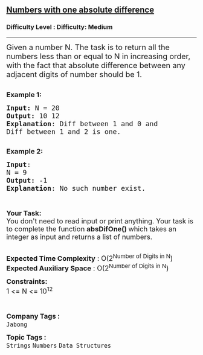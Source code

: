 <h2><a href="https://www.geeksforgeeks.org/problems/numbers-with-one-absolute-difference2416/1">Numbers with one absolute difference</a></h2><h3>Difficulty Level : Difficulty: Medium</h3><hr><div class="problems_problem_content__Xm_eO"><p><span style="font-size:20px">Given a number N. The task is to return&nbsp;all the numbers less than or equal to N in increasing order, with the fact that absolute difference between any adjacent digits of number should be 1.</span><br>
&nbsp;</p>

<p><span style="font-size:18px"><strong>Example 1:</strong></span></p>

<pre><span style="font-size:18px"><strong>Input:</strong> N = 20
<strong>Output:</strong> 10 12
<strong>Explanation</strong>: Diff between 1 and 0 and
Diff between 1 and 2 is one.</span></pre>

<p><br>
<span style="font-size:18px"><strong>Example 2:</strong></span></p>

<pre><span style="font-size:18px"><strong>Input</strong>:
N = 9
<strong>Output:</strong> -1
<strong>Explanation</strong>: No such number exist.
</span></pre>

<p>&nbsp;</p>

<p><span style="font-size:18px"><strong>Your Task:</strong><br>
You don't need to read input or print anything. Your task is to complete the function <strong>absDifOne() </strong>which takes an integer as input and returns a list of numbers.</span><br>
&nbsp;</p>

<p><span style="font-size:18px"><strong>Expected Time Complexity</strong>&nbsp;: O(2<sup>Number of Digits in N</sup>)<br>
<strong>Expected Auxiliary Space</strong>&nbsp;:&nbsp;O(2<sup>Number of Digits in N</sup>)</span></p>

<p><span style="font-size:18px"><strong>Constraints:</strong><br>
1 &lt;= N&nbsp;&lt;= 10<sup>12</sup></span></p>

<p>&nbsp;</p>
</div><p><span style=font-size:18px><strong>Company Tags : </strong><br><code>Jabong</code>&nbsp;<br><p><span style=font-size:18px><strong>Topic Tags : </strong><br><code>Strings</code>&nbsp;<code>Numbers</code>&nbsp;<code>Data Structures</code>&nbsp;